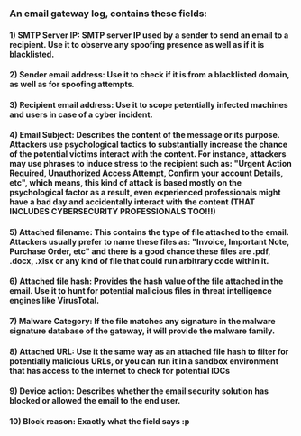 ### An email gateway log, contains these fields:

#### 1) SMTP Server IP: SMTP server IP used by a sender to send an email to a recipient. Use it to observe any spoofing presence as well as if it is blacklisted.

#### 2) Sender email address: Use it to check if it is from a blacklisted domain, as well as for spoofing attempts.

#### 3) Recipient email address: Use it to scope petentially infected machines and users in case of a cyber incident.

#### 4) Email Subject: Describes the content of the message or its purpose. Attackers use psychological tactics to substantially increase the chance of the potential victims interact with the content. For instance, attackers may use phrases to induce stress to the recipient such as: "Urgent Action Required, Unauthorized Access Attempt, Confirm your account Details, etc", which means, this kind of attack is based mostly on the psychological factor as a result, even experienced professionals might have a bad day and accidentally interact with the content (THAT INCLUDES CYBERSECURITY PROFESSIONALS TOO!!!) 

#### 5) Attached filename: This contains the type of file attached to the email. Attackers usually prefer to name these files as: "Invoice, Important Note, Purchase Order, etc" and there is a good chance these files are .pdf, .docx, .xlsx or any kind of file that could run arbitrary code within it.

#### 6) Attached file hash: Provides the hash value of the file attached in the email. Use it to hunt for potential malicious files in threat intelligence engines like VirusTotal.

#### 7) Malware Category: If the file matches any signature in the malware signature database of the gateway, it will provide the malware family.

#### 8) Attached URL: Use it the same way as an attached file hash to filter for potentially malicious URLs, or you can run it in a sandbox environment that has access to the internet to check for potential IOCs

#### 9) Device action: Describes whether the email security solution has blocked or allowed the email to the end user.

#### 10) Block reason: Exactly what the field says :p
